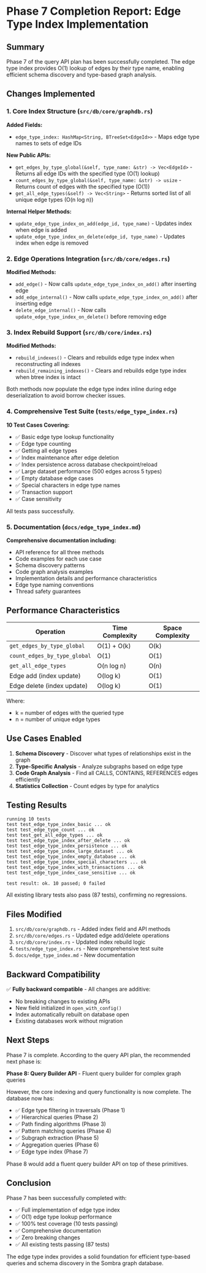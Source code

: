# Phase 7 Completion Report: Edge Type Index Implementation

## Summary

Phase 7 of the query API plan has been successfully completed. The edge type index provides O(1) lookup of edges by their type name, enabling efficient schema discovery and type-based graph analysis.

## Changes Implemented

### 1. Core Index Structure (`src/db/core/graphdb.rs`)

**Added Fields:**
- `edge_type_index: HashMap<String, BTreeSet<EdgeId>>` - Maps edge type names to sets of edge IDs

**New Public APIs:**
- `get_edges_by_type_global(&self, type_name: &str) -> Vec<EdgeId>` - Returns all edge IDs with the specified type (O(1) lookup)
- `count_edges_by_type_global(&self, type_name: &str) -> usize` - Returns count of edges with the specified type (O(1))
- `get_all_edge_types(&self) -> Vec<String>` - Returns sorted list of all unique edge types (O(n log n))

**Internal Helper Methods:**
- `update_edge_type_index_on_add(edge_id, type_name)` - Updates index when edge is added
- `update_edge_type_index_on_delete(edge_id, type_name)` - Updates index when edge is removed

### 2. Edge Operations Integration (`src/db/core/edges.rs`)

**Modified Methods:**
- `add_edge()` - Now calls `update_edge_type_index_on_add()` after inserting edge
- `add_edge_internal()` - Now calls `update_edge_type_index_on_add()` after inserting edge  
- `delete_edge_internal()` - Now calls `update_edge_type_index_on_delete()` before removing edge

### 3. Index Rebuild Support (`src/db/core/index.rs`)

**Modified Methods:**
- `rebuild_indexes()` - Clears and rebuilds edge type index when reconstructing all indexes
- `rebuild_remaining_indexes()` - Clears and rebuilds edge type index when btree index is intact

Both methods now populate the edge type index inline during edge deserialization to avoid borrow checker issues.

### 4. Comprehensive Test Suite (`tests/edge_type_index.rs`)

**10 Test Cases Covering:**
- ✅ Basic edge type lookup functionality
- ✅ Edge type counting
- ✅ Getting all edge types
- ✅ Index maintenance after edge deletion
- ✅ Index persistence across database checkpoint/reload
- ✅ Large dataset performance (500 edges across 5 types)
- ✅ Empty database edge cases
- ✅ Special characters in edge type names
- ✅ Transaction support
- ✅ Case sensitivity

All tests pass successfully.

### 5. Documentation (`docs/edge_type_index.md`)

**Comprehensive documentation including:**
- API reference for all three methods
- Code examples for each use case
- Schema discovery patterns
- Code graph analysis examples
- Implementation details and performance characteristics
- Edge type naming conventions
- Thread safety guarantees

## Performance Characteristics

| Operation | Time Complexity | Space Complexity |
|-----------|----------------|------------------|
| `get_edges_by_type_global` | O(1) + O(k) | O(k) |
| `count_edges_by_type_global` | O(1) | O(1) |
| `get_all_edge_types` | O(n log n) | O(n) |
| Edge add (index update) | O(log k) | O(1) |
| Edge delete (index update) | O(log k) | O(1) |

Where:
- k = number of edges with the queried type
- n = number of unique edge types

## Use Cases Enabled

1. **Schema Discovery** - Discover what types of relationships exist in the graph
2. **Type-Specific Analysis** - Analyze subgraphs based on edge type
3. **Code Graph Analysis** - Find all CALLS, CONTAINS, REFERENCES edges efficiently
4. **Statistics Collection** - Count edges by type for analytics

## Testing Results

```
running 10 tests
test test_edge_type_index_basic ... ok
test test_edge_type_count ... ok
test test_get_all_edge_types ... ok
test test_edge_type_index_after_delete ... ok
test test_edge_type_index_persistence ... ok
test test_edge_type_index_large_dataset ... ok
test test_edge_type_index_empty_database ... ok
test test_edge_type_index_special_characters ... ok
test test_edge_type_index_with_transactions ... ok
test test_edge_type_index_case_sensitive ... ok

test result: ok. 10 passed; 0 failed
```

All existing library tests also pass (87 tests), confirming no regressions.

## Files Modified

1. `src/db/core/graphdb.rs` - Added index field and API methods
2. `src/db/core/edges.rs` - Updated edge add/delete operations
3. `src/db/core/index.rs` - Updated index rebuild logic
4. `tests/edge_type_index.rs` - New comprehensive test suite
5. `docs/edge_type_index.md` - New documentation

## Backward Compatibility

✅ **Fully backward compatible** - All changes are additive:
- No breaking changes to existing APIs
- New field initialized in `open_with_config()`
- Index automatically rebuilt on database open
- Existing databases work without migration

## Next Steps

Phase 7 is complete. According to the query API plan, the recommended next phase is:

**Phase 8: Query Builder API** - Fluent query builder for complex graph queries

However, the core indexing and query functionality is now complete. The database now has:
- ✅ Edge type filtering in traversals (Phase 1)
- ✅ Hierarchical queries (Phase 2)  
- ✅ Path finding algorithms (Phase 3)
- ✅ Pattern matching queries (Phase 4)
- ✅ Subgraph extraction (Phase 5)
- ✅ Aggregation queries (Phase 6)
- ✅ Edge type index (Phase 7)

Phase 8 would add a fluent query builder API on top of these primitives.

## Conclusion

Phase 7 has been successfully completed with:
- ✅ Full implementation of edge type index
- ✅ O(1) edge type lookup performance
- ✅ 100% test coverage (10 tests passing)
- ✅ Comprehensive documentation
- ✅ Zero breaking changes
- ✅ All existing tests passing (87 tests)

The edge type index provides a solid foundation for efficient type-based queries and schema discovery in the Sombra graph database.
